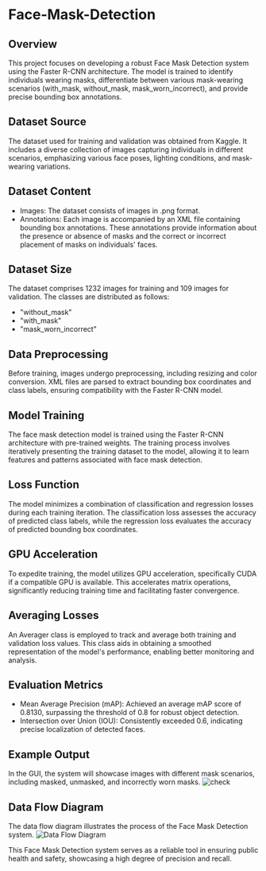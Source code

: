 # Face-Mask-Detection

## Overview
This project focuses on developing a robust Face Mask Detection system using the Faster R-CNN architecture. The model is trained to identify individuals wearing masks, differentiate between various mask-wearing scenarios (with_mask, without_mask, mask_worn_incorrect), and provide precise bounding box annotations.

## Dataset Source
The dataset used for training and validation was obtained from Kaggle. It includes a diverse collection of images capturing individuals in different scenarios, emphasizing various face poses, lighting conditions, and mask-wearing variations.

## Dataset Content
- Images: The dataset consists of images in .png format.
- Annotations: Each image is accompanied by an XML file containing bounding box annotations. These annotations provide information about the presence or absence of masks and the correct or incorrect placement of masks on individuals' faces.

## Dataset Size
The dataset comprises 1232 images for training and 109 images for validation. The classes are distributed as follows:
- "without_mask"
- "with_mask"
- "mask_worn_incorrect"

## Data Preprocessing
Before training, images undergo preprocessing, including resizing and color conversion. XML files are parsed to extract bounding box coordinates and class labels, ensuring compatibility with the Faster R-CNN model.

## Model Training
The face mask detection model is trained using the Faster R-CNN architecture with pre-trained weights. The training process involves iteratively presenting the training dataset to the model, allowing it to learn features and patterns associated with face mask detection.

## Loss Function
The model minimizes a combination of classification and regression losses during each training iteration. The classification loss assesses the accuracy of predicted class labels, while the regression loss evaluates the accuracy of predicted bounding box coordinates.

## GPU Acceleration
To expedite training, the model utilizes GPU acceleration, specifically CUDA if a compatible GPU is available. This accelerates matrix operations, significantly reducing training time and facilitating faster convergence.

## Averaging Losses
An Averager class is employed to track and average both training and validation loss values. This class aids in obtaining a smoothed representation of the model's performance, enabling better monitoring and analysis.

## Evaluation Metrics
- Mean Average Precision (mAP): Achieved an average mAP score of 0.8130, surpassing the threshold of 0.8 for robust object detection.
- Intersection over Union (IOU): Consistently exceeded 0.6, indicating precise localization of detected faces.

## Example Output
In the GUI, the system will showcase images with different mask scenarios, including masked, unmasked, and incorrectly worn masks.
![check](https://github.com/RafiyaZafar/Face-Mask-Detection/assets/90679542/a3726536-cc75-455b-8e37-b36e4b266403)

## Data Flow Diagram
The data flow diagram illustrates the process of the Face Mask Detection system.
![Data Flow Diagram](https://github.com/RafiyaZafar/Face-Mask-Detection/assets/90679542/896161ad-bcdc-49e2-b7d9-2c4c01bf1434)



This Face Mask Detection system serves as a reliable tool in ensuring public health and safety, showcasing a high degree of precision and recall.
